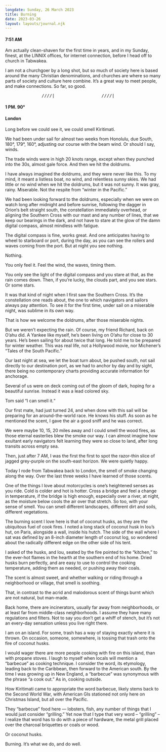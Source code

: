 ```yaml
---
longdate: Sunday, 26 March 2023
title: Burning
date: 2023-03-26
layout: layouts/journal.njk
---
```

#### 7:51 AM

Am actually clean-shaven for the first time in years, and in my Sunday, finest, at the LINNIX offices, for internet connection, before I head off to church in Tabwakea.

I am not a churchgoer by a long shot, but so much of society here is based around the many Christian denominations, and churches are where so many parts of society and culture here combine. It’s a great way to meet people, and make connections. So far, so good.

<pre>______________////|__________________////|____</pre>

#### 1 PM. 90°
#### London

Long before we could see it, we could smell Kiritimati.

We had been under sail for almost two weeks from Honolulu, due South, 180°, 179°, 160°, adjusting our course with the beam wind. Or should I say, winds.

The trade winds were in high 20 knots range, except when they punched into the 30s, almost gale force. And then we hit the doldrums.

I have always imagined the doldrums, and they were never like this. To my mind, it meant a listless boat, no wind, and relentless sunny skies. We had little or no wind when we hit the doldrums, but it was not sunny. It was gray, rainy. Miserable. Not the respite from “winter in the Pacific.”

We had been looking forward to the doldrums, especially when we were on watch long after midnight and before sunrise, following the dagger in Orion‘s belt straight south, the constellation immediately overhead, or aligning the Southern Cross with our mast and any number of lines, that we keep our bearings in the dark, and not have to stare at the glow of the damn digital compass, almost mindless with fatigue.

The digital compass is fine, works great. And one anticipates having to wheel to starboard or port, during the day, as you can see the rollers and waves coming from the port. But at night you see nothing.

Nothing.

You only feel it. Feel the wind, the waves, timing them.

You only see the light of the digital compass and you stare at that, as the rain comes down. Then, if you’re lucky, the clouds part, and you see stars. Or some stars.

It was that kind of night when I first saw the Southern Cross. It’s the constellation one reads about, the one to which navigators and sailors always pay attention. To see it for the first time, under sail on a miserable night, was sublime in its own way.

That is how we welcome the doldrums, after those miserable nights.

But we weren’t expecting the rain. Of course, my friend Richard, back on O’ahu did. A Yankee like myself, he’s been living on O’ahu for close to 30 years. He’s been sailing for about twice that long. He told me to be prepared for winter weather. This was real life, not a Hollywood movie, nor Michener’s “Tales of the South Pacific.”

Our last night at sea, we let the boat turn about, be pushed south, not sail directly to our destination port, as we had to anchor by day and by sight, there being no contemporary charts providing accurate information for anchorage.

Several of us were on deck coming out of the gloom of dark, hoping for a beautiful sunrise. Instead it was a lead colored sky.

Tom said “I can smell it.“

Our first mate, had just turned 24, and when done with this sail will be preparing for an around-the-world race. He knows his stuff. As soon as he mentioned the scent, I gave the air a good sniff and he was correct.

We were maybe 10, 15, 20 miles away and I could smell the wood fires, as those eternal easterlies blew the smoke our way. I can almost imagine how exultant early navigators felt learning they were so close to land, after long transits across empty sea.

Then, just after 7 AM, I was the first the first to spot the razor-thin slice of jagged grey-purple on the south-east horizon. We were quietly happy.

Today I rode from Tabwakea back to London, the smell of smoke changing along the way. Over the last three weeks I have learned of those scents.

One of the things I love about motorcycles is one’s heightened senses as you ride. Cold is colder and hot is hotter. Cross a bridge and feel a change in temperature, if the bridge is high enough, especially over a river, at night, as the moisture below cools the air over that stretch. So too, with your sense of smell. You can smell different landscapes, different dirt and soils, different vegetations.

The burning scent I love here is that of coconut husks, as they are the ubiquitous fuel of cook fires. I noted a long stack of coconut husk in Iou’s hut, on Paris, alongside a wall, inside his hutch. The side of the wall where I sat was defined by an 8-inch diameter length of coconut log, so wondered about the radically different edge on the other side of his tent.

I asked of the husks, and Iou, seated by the fire pointed to the “kitchen,” to the ever-hot flames in the hearth at the southern end of his home. Dried husks burn perfectly, and are easy to use to control the cooking temperature, adding them as needed, or pushing away their coals.

The scent is almost sweet, and whether walking or riding through a neighborhood or village, that smell is soothing.

That, in contrast to the acrid and malodorous scent of things burnt which are not natural, but man-made.

Back home, there are incinerators, usually far away from neighborhoods, or at least far from middle-class neighborhoods. I assume they have many regulations and filters. Not to say you don’t get a whiff of stench, but it’s not an every-day sensation unless you live right there.

I am on an island. For some, trash has a way of staying exactly where it is thrown. On occasion, someone, somewhere, is tossing that trash onto the fire of coconut husks.

I would wager there are more people cooking with fire on this island, than with propane stoves. I laugh to myself when locals will mention a “barbecue” as cooking technique. I consider the word, its etymology, leading back to the Caribbean, then forward to the American south. By the time I was growing up in New England, a “barbecue” was synonymous with the phrase “a cook out.” As in, cooking outside.

How Kiritimati came to appropriate the word barbecue, likely stems back to the Second World War, with American GIs stationed not only here on Christmas Island, but all over the Pacific.

They “barbecue” food here — lobsters, fish, any number of things that I would just consider “grilling.” Yet now that I type that very word – “grilling” – I realize that word has to do with a piece of hardware, the metal grill placed over the charcoal briquettes or coals or wood.

Or coconut husks.

Burning. It’s what we do, and do well.
